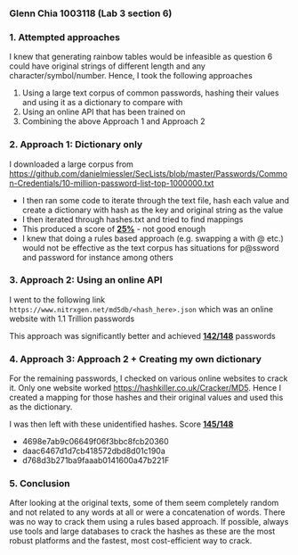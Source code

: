 ### Glenn Chia 1003118 (Lab 3 section 6)

### 1. Attempted approaches

I knew that generating rainbow tables would be infeasible as question 6 could have original strings of different length and any character/symbol/number. Hence, I took the following approaches

1. Using a large text corpus of common passwords, hashing their values and using it as a dictionary to compare with
2. Using an online API that has been trained on 
3. Combining the above Approach 1 and Approach 2

### 2. Approach 1: Dictionary only

I downloaded a large corpus from https://github.com/danielmiessler/SecLists/blob/master/Passwords/Common-Credentials/10-million-password-list-top-1000000.txt

- I then ran some code to iterate through the text file, hash each value and create a dictionary with hash as the key and original string as the value
- I then iterated through hashes.txt and tried to find mappings
- This produced a score of **<u>25%</u>** - not good enough
- I knew that doing a rules based approach (e.g. swapping a with @ etc.) would not be effective as the text corpus has situations for p@ssword and password for instance among others

### 3. Approach 2: Using an online API

I went to the following link `https://www.nitrxgen.net/md5db/<hash_here>.json` which was an online website with 1.1 Trillion passwords

This approach was significantly better and achieved **<u>142/148</u>** passwords

### 4. Approach 3: Approach 2 + Creating my own dictionary

For the remaining passwords, I checked on various online websites to crack it. Only one website worked https://hashkiller.co.uk/Cracker/MD5. Hence I created a mapping for those hashes and their original values and used this as the dictionary. 

I was then left with these unidentified hashes. Score **<u>145/148</u>**

- 4698e7ab9c06649f06f3bbc8fcb20360
- daac6467d1d7cb418572dbd8d01c190a
- d768d3b271ba9faaab0141600a47b221F

### 5. Conclusion

After looking at the original texts, some of them seem completely random and not related to any words at all or were a concatenation of words. There was no way to crack them using a rules based approach. If possible, always use tools and large databases to crack the hashes as these are the most robust platforms and the fastest, most cost-efficient way to crack.